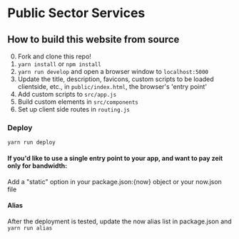 # Public Sector Services

## How to build this website from source

0. Fork and clone this repo!
1. `yarn install` or `npm install`
1. `yarn run develop` and open a browser window to `localhost:5000`
1. Update the title, description, favicons, custom scripts to be loaded clientside, etc., in `public/index.html`, the browser's 'entry point'
2. Add custom scripts to `src/app.js`
3. Build custom elements in `src/components`
4. Set up client side routes in `routing.js`

### Deploy

 `yarn run deploy`

#### If you'd like to use a single entry point to your app, and want to pay zeit only for bandwidth:

Add a "static" option in your package.json:{now} object or your now.json file

#### Alias

After the deployment is tested, update the now alias list in package.json and `yarn run alias`
